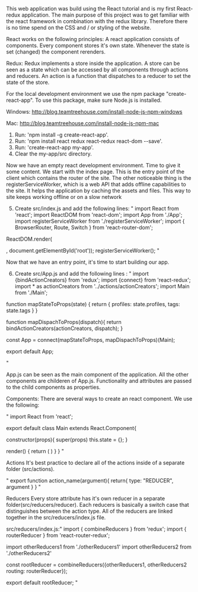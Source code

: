 This web application was build using the React tutorial and is my first React-redux application. The main purpose of this project was to get familiar with the react framework in combination with the redux library. Therefore there is no time spend on the CSS and / or styling of the website.

React works on the following principles:
A react application consists of components. Every component stores it's own state. Whenever the state is set (changed) the component rerenders.

Redux:
Redux implements a store inside the application. A store can be seen as a state which can be accessed by all components through actions and reducers. An action is a function that dispatches to a reducer to set the state of the store.

For the local development environment we use the npm package "create-react-app". To use this package, make sure Node.js is installed.

Windows:
http://blog.teamtreehouse.com/install-node-js-npm-windows

Mac:
http://blog.teamtreehouse.com/install-node-js-npm-mac

1. Run: 'npm install -g create-react-app'.
2. Run: 'npm install react redux react-redux react-dom --save'.
3. Run: 'create-react-app my-app'.
4. Clear the my-app/src directory.

Now we have an empty react development environment. Time to give it some content. We start with the index page. This is the entry point of the client which contains the router of the site. The other noticeable thing is the registerServiceWorker, which is a web API that adds offline capabilities to the site. It helps the application by caching the assets and files. This way to site keeps working offline or on a slow network

5. Create src/index.js and add the following lines:
"
import React from 'react';
import ReactDOM from 'react-dom';
import App from './App';
import registerServiceWorker from './registerServiceWorker';
import { BrowserRouter, Route, Switch } from 'react-router-dom';

ReactDOM.render(
  <BrowserRouter>
    <div>
        <Switch>
          <Route path="/" component ={App} />
        </Switch>
    </div>
  </BrowserRouter>, document.getElementById('root'));
registerServiceWorker();
"

Now that we have an entry point, it's time to start building our app.

6. Create src/App.js and add the following lines :
"
import {bindActionCreators} from 'redux';
import {connect} from 'react-redux';
import * as actionCreators from '../actions/actionCreators';
import Main from './Main';

function mapStateToProps(state) {
  return {
    profiles: state.profiles,
    tags: state.tags
  }
}

function mapDispachToProps(dispatch){
  return bindActionCreators(actionCreators, dispatch);
}

const App = connect(mapStateToProps, mapDispachToProps)(Main);

export default App;

"

App.js can be seen as the main component of the application. All the other components are childeren of App.js. Functionality and attributes are passed to the child components as properties.

Components:
There are several ways to create an react component. We use the following:

"
import React from 'react';

export default class Main extends React.Component{

  constructor(props){
    super(props)
    this.state = {};
  }

  render() {
    return (
    )
  }
}
"

Actions
It's best practice to declare all of the actions inside of a separate folder (src/actions).

"
export function action_name(argument){
  return{
    type: "REDUCER",
    argument
  }
}
"

Reducers
Every store attribute has it's own reducer in a separate folder(src/reducers/reducer). Each reducers is basically a switch case that distinguishes between the action type. All of the reducers are linked together in the src/reducers/index.js file. 

src/reducers/index.js:"
import { combineReducers } from 'redux';
import { routerReducer } from 'react-router-redux';

import otherReducers1 from './otherReducers1'
import otherReducers2 from './otherReducers2'

const rootReducer = combineReducers({otherReducers1, otherReducers2 routing: routerReducer});

export default rootReducer;
"
